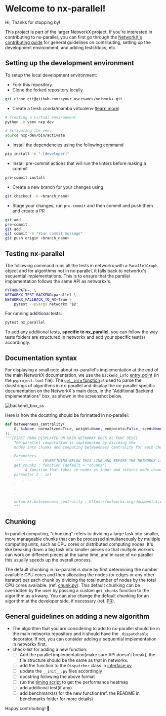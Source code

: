 # Welcome to nx-parallel!

Hi, Thanks for stopping by!

This project is part of the larger NetworkX project. If you're interested in contributing to nx-parallel, you can first go through the [NetworkX's contributing guide](https://github.com/networkx/networkx/blob/main/CONTRIBUTING.rst) for general guidelines on contributing, setting up the development environment, and adding tests/docs, etc.

## Setting up the development environment

To setup the local development environment:

- Fork this repository.
- Clone the forked repository locally.

```.sh
git clone git@github.com:<your_username>/networkx.git
```

- Create a fresh conda/mamba virtualenv ([learn more](https://github.com/networkx/networkx/blob/main/CONTRIBUTING.rst#development-workflow))

```.sh
# Creating a virtual environment
python -m venv nxp-dev

# Activating the venv
source nxp-dev/bin/activate
```

- Install the dependencies using the following command

```.sh
pip install -e ".[developer]"
```

- Install pre-commit actions that will run the linters before making a commit

```.sh
pre-commit install
```

- Create a new branch for your changes using

```.sh
git checkout -b <branch_name>
```

- Stage your changes, run `pre-commit` and then commit and push them and create a PR

```.sh
git add .
pre-commit
git add .
git commit -m "Your commit message"
git push origin <branch_name>
```

## Testing nx-parallel

The following command runs all the tests in networkx with a `ParallelGraph` object and for algorithms not in nx-parallel, it falls back to networkx's sequential implementations. This is to ensure that the parallel implementation follows the same API as networkx's.

```.sh
PYTHONPATH=. \
NETWORKX_TEST_BACKEND=parallel \
NETWORKX_FALLBACK_TO_NX=True \
    pytest --pyargs networkx "$@"
```

For running additional tests:

```.sh
pytest nx_parallel
```

To add any additional tests, **specific to nx_parallel**, you can follow the way tests folders are structured in networkx and add your specific test(s) accordingly.

## Documentation syntax

For displaying a small note about nx-parallel's implementation at the end of the main NetworkX documentation, we use the `backend_info` [entry_point](https://packaging.python.org/en/latest/specifications/entry-points/#entry-points) (in the `pyproject.toml` file). The [`get_info` function](https://github.com/networkx/nx-parallel/blob/main/nx_parallel/utils/backend.py#L8) is used to parse the docstrings of algorithms in nx-parallel and display the nx-parallel specific documentation on the NetworkX's main docs, in the "Additional Backend implementations" box, as shown in the screenshot below.

![backend_box_ss](https://github.com/networkx/nx-parallel/blob/main/assets/images/backend_box_ss.png)

Here is how the docstring should be formatted in nx-parallel:

```.py
def betweenness_centrality(
    G, k=None, normalized=True, weight=None, endpoints=False, seed=None, get_chunks="chunks"
):
"""[FIRST PARA DISPLAYED ON MAIN NETWORKX DOCS AS FUNC DESC]
    The parallel computation is implemented by dividing the
    nodes into chunks and computing betweenness centrality for each chunk concurrently.

    Parameters
    ------------ [EVERYTHING BELOW THIS LINE AND BEFORE THE NETWORKX LINK WILL BE DISPLAYED IN ADDITIONAL PARAMETER'S SECTION ON NETWORKX MAIN DOCS]
    get_chunks : function (default = "chunks")
         A function that takes in nodes as input and returns node_chuncks
    parameter 2 : int
        ....
    .
    .
    .

    networkx.betweenness_centrality : https://networkx.org/documentation/stable/reference/algorithms/generated/networkx.algorithms.centrality.betweenness_centrality.html
    """
```

## Chunking

In parallel computing, "chunking" refers to dividing a large task into smaller, more manageable chunks that can be processed simultaneously by multiple computing units, such as CPU cores or distributed computing nodes. It's like breaking down a big task into smaller pieces so that multiple workers can work on different pieces at the same time, and in case of nx-parallel this usually speeds up the overall process.

The default chunking in nx-parallel is done by first determining the number available CPU cores and then allocating the nodes (or edges or any other iterator) per each chunk by dividing the total number of nodes by the total CPU cores available. (ref. [chunk.py](https://github.com/networkx/nx-parallel/blob/main/nx_parallel/utils/chunk.py)). This default chunking can be overridden by the user by passing a custom `get_chunks` function to the algorithm as a kwarg. You can also change the default chunking for an algorithm at the developer side, if necessary (ref. [PR](https://github.com/networkx/nx-parallel/pull/33)).

## General guidelines on adding a new algorithm

- The algorithm that you are considering to add to nx-parallel should be in the main networkx repository and it should have the `_dispatchable` decorator. If not, you can consider adding a sequential implementation in networkx first.
- check-list for adding a new function:
  - [ ] Add the parallel implementation(make sure API doesn't break), the file structure should be the same as that in networkx.
  - [ ] add the function to the `Dispatcher` class in [interface.py](https://github.com/networkx/nx-parallel/blob/main/nx_parallel/interface.py)
  - [ ] update the `__init__.py` files accordingly
  - [ ] docstring following the above format
  - [ ] run the [timing script](https://github.com/networkx/nx-parallel/blob/main/timing/timing_individual_function.py) to get the performance heatmap
  - [ ] add additional test(if any)
  - [ ] add benchmark(s) for the new function(ref. the README in benchmarks folder for more details)

Happy contributing! 🎉
